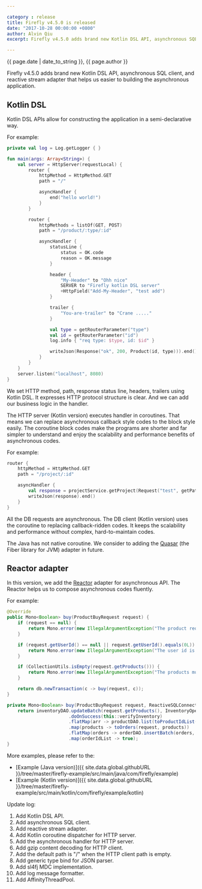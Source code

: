 ```yaml
---

category : release
title: Firefly v4.5.0 is released
date: "2017-10-28 00:00:00 +0800"
author: Alvin Qiu
excerpt: Firefly v4.5.0 adds brand new Kotlin DSL API, asynchronous SQL client, and reactive stream adapter that helps us easier to building the asynchronous application. Please click view all to see the details.

---
```

<p class="text-muted"> {{ page.date | date_to_string }}, {{ page.author }}</p>

Firefly v4.5.0 adds brand new Kotlin DSL API, asynchronous SQL client, and reactive stream adapter that helps us easier to building the asynchronous application.  

## Kotlin DSL
Kotlin DSL APIs allow for constructing the application in a semi-declarative way.  

For example:
```kotlin
private val log = Log.getLogger { }

fun main(args: Array<String>) {
    val server = HttpServer(requestLocal) {
        router {
            httpMethod = HttpMethod.GET
            path = "/"

            asyncHandler {
                end("hello world!")
            }
        }

        router {
            httpMethods = listOf(GET, POST)
            path = "/product/:type/:id"

            asyncHandler {
                statusLine {
                    status = OK.code
                    reason = OK.message
                }

                header {
                    "My-Header" to "Ohh nice"
                    SERVER to "Firefly kotlin DSL server"
                    +HttpField("Add-My-Header", "test add")
                }

                trailer {
                    "You-are-trailer" to "Crane ....."
                }

                val type = getRouterParameter("type")
                val id = getRouterParameter("id")
                log.info { "req type: $type, id: $id" }

                writeJson(Response("ok", 200, Product(id, type))).end()
            }
        }
    }
    server.listen("localhost", 8080)
}
```
We set HTTP method, path, response status line, headers, trailers using Kotlin DSL. It expresses HTTP protocol structure is clear.  And we can add our business logic in the handler.

The HTTP server (Kotlin version) executes handler in coroutines. That means we can replace asynchronous callback style codes to the block style easily. The coroutine block codes make the programs are shorter and far simpler to understand and enjoy the scalability and performance benefits of asynchronous codes.  

For example:
```kotlin
router {
    httpMethod = HttpMethod.GET
    path = "/project/:id"

    asyncHandler {
        val response = projectService.getProject(Request("test", getPathParameter("id").toLong()))
        writeJson(response).end()
    }
}
```

All the DB requests are asynchronous. The DB client (Kotlin version) uses the coroutine to replacing callback-ridden codes. It keeps the scalability and performance without complex, hard-to-maintain codes.

The Java has not native coroutine. We consider to adding the [Quasar](http://www.paralleluniverse.co/quasar/) (the Fiber library for JVM) adapter in future.

## Reactor adapter
In this version, we add the [Reactor](http://projectreactor.io/) adapter for asynchronous API. The Reactor helps us to compose asynchronous codes fluently.

For example:
```java
@Override
public Mono<Boolean> buy(ProductBuyRequest request) {
    if (request == null) {
        return Mono.error(new IllegalArgumentException("The product request is required"));
    }

    if (request.getUserId() == null || request.getUserId().equals(0L)) {
        return Mono.error(new IllegalArgumentException("The user id is required"));
    }

    if (CollectionUtils.isEmpty(request.getProducts())) {
        return Mono.error(new IllegalArgumentException("The products must bu not empty"));
    }

    return db.newTransaction(c -> buy(request, c));
}

private Mono<Boolean> buy(ProductBuyRequest request, ReactiveSQLConnection c) {
    return inventoryDAO.updateBatch(request.getProducts(), InventoryOperator.SUB, c)
                       .doOnSuccess(this::verifyInventory)
                       .flatMap(arr -> productDAO.list(toProductIdList(request), c))
                       .map(products -> toOrders(request, products))
                       .flatMap(orders -> orderDAO.insertBatch(orders, c))
                       .map(orderIdList -> true);
}
```

More examples, please refer to the:
* [Example (Java version)]({{ site.data.global.githubURL }}/tree/master/firefly-example/src/main/java/com/firefly/example)
* [Example (Kotlin version)]({{ site.data.global.githubURL }}/tree/master/firefly-example/src/main/kotlin/com/firefly/example/kotlin)

Update log:  

1. Add Kotlin DSL API.
2. Add asynchronous SQL client.
3. Add reactive stream adapter.
4. Add Kotlin coroutine dispatcher for HTTP server.
5. Add the asynchronous handler for HTTP server.
6. Add gzip content decoding for HTTP client.
7. Add the default path is "/" when the HTTP client path is empty.
8. Add generic type bind for JSON parser.
9. Add sl4fj MDC implementation.
10. Add log message formatter.
11. Add AffinityThreadPool.
